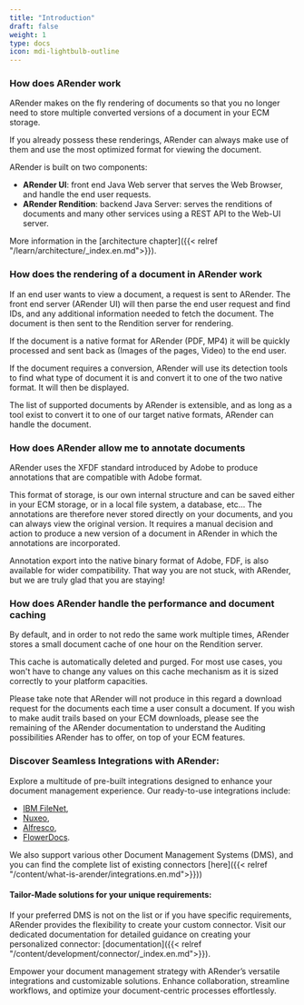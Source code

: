 ```yaml
---
title: "Introduction"
draft: false
weight: 1
type: docs
icon: mdi-lightbulb-outline
---
```


### How does ARender work

ARender makes on the fly rendering of documents so that you no longer need to store multiple converted versions of a
document in your ECM storage.

If you already possess these renderings, ARender can always make use of them and use the most optimized format for
viewing the document.

ARender is built on two components:

- **ARender UI**: front end Java Web server that serves the Web Browser, and handle the end user requests.
- **ARender Rendition**: backend Java Server: serves the renditions of documents and many other services using a REST
  API to the Web-UI server.

More information in the [architecture chapter]({{< relref "/learn/architecture/_index.en.md">}}).

### How does the rendering of a document in ARender work

If an end user wants to view a document, a request is sent to ARender. The front end server (ARender UI) will then
parse the end user request and find IDs, and any additional information needed to fetch the document. The document is
then sent to the Rendition server for rendering.

If the document is a native format for ARender (PDF, MP4) it will be quickly processed and sent back as
(Images of the pages, Video) to the end user.

If the document requires a conversion, ARender will use its detection tools to find what type of document it is and
convert it to one of the two native format. It will then be displayed.

The list of supported documents by ARender is extensible, and as long as a tool exist to convert it to one of our
target native formats, ARender can handle the document.

### How does ARender allow me to annotate documents

ARender uses the XFDF standard introduced by Adobe to produce annotations that are compatible with Adobe format.

This format of storage, is our own internal structure and can be saved either in your ECM storage, or in a local file
system, a database, etc... The annotations are therefore never stored directly on your documents, and you can always
view the original version. It requires a manual decision and action to produce a new version of a document in ARender in
which the annotations are incorporated.

Annotation export into the native binary format of Adobe, FDF, is also available for wider compatibility. That way you
are not stuck, with ARender, but we are truly glad that you are staying!

### How does ARender handle the performance and document caching

By default, and in order to not redo the same work multiple times, ARender stores a small document cache of one hour on
the Rendition server.

This cache is automatically deleted and purged. For most use cases, you won't have to change any values on this cache
mechanism as it is sized correctly to your platform capacities.

Please take note that ARender will not produce in this regard a download request for the documents each time a user
consult a document. If you wish to make audit trails based on your ECM downloads, please see the remaining of the
ARender documentation to understand the Auditing possibilities ARender has to offer, on top of your ECM features.

### Discover Seamless Integrations with ARender:

Explore a multitude of pre-built integrations designed to enhance your document management experience. Our ready-to-use 
integrations include:
* [IBM FileNet](https://www.arender.io/integrations/ibm-filenet),
* [Nuxeo](https://doc.nuxeo.com/nxdoc/nuxeo-enhanced-viewer/),
* [Alfresco](https://www.arender.io/integrations/alfresco),
* [FlowerDocs](https://flowerdocs.com/).

We also support various other Document Management Systems (DMS), and you can find the complete list of existing 
connectors [here]({{< relref "/content/what-is-arender/integrations.en.md">}}))

#### Tailor-Made solutions for your unique requirements:

If your preferred DMS is not on the list or if you have specific requirements, ARender provides the flexibility to 
create your custom connector. Visit our dedicated documentation for detailed guidance on creating your personalized 
connector: [documentation]({{< relref "/content/development/connector/_index.en.md">}}).

Empower your document management strategy with ARender’s versatile integrations and customizable solutions. Enhance 
collaboration, streamline workflows, and optimize your document-centric processes effortlessly.